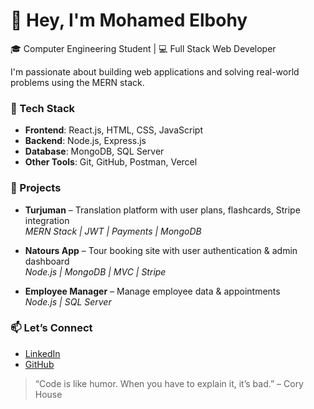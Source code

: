# 👋 Hey, I'm Mohamed Elbohy

🎓 Computer Engineering Student | 💻 Full Stack Web Developer

I'm passionate about building web applications and solving real-world problems using the MERN stack.

### 🔧 Tech Stack

- **Frontend**: React.js, HTML, CSS, JavaScript
- **Backend**: Node.js, Express.js
- **Database**: MongoDB, SQL Server
- **Other Tools**: Git, GitHub, Postman, Vercel

### 🚀 Projects

- **Turjuman** – Translation platform with user plans, flashcards, Stripe integration  
  _MERN Stack | JWT | Payments | MongoDB_

- **Natours App** – Tour booking site with user authentication & admin dashboard  
  _Node.js | MongoDB | MVC | Stripe_

- **Employee Manager** – Manage employee data & appointments  
  _Node.js | SQL Server_

### 📫 Let’s Connect

- [LinkedIn](https://www.linkedin.com/in/your-linkedin-url)  
- [GitHub](https://github.com/MohamedELbohy1)

> “Code is like humor. When you have to explain it, it’s bad.” – Cory House
